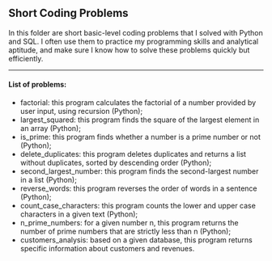 ## Short Coding Problems

In this folder are short basic-level coding problems that I solved with Python and SQL. I often use them to practice my programming skills and analytical aptitude, and make sure I know how to solve these problems quickly but efficiently.

---


#### List of problems:

- factorial: this program calculates the factorial of a number provided by user input, using recursion (Python);
- largest_squared: this program finds the square of the largest element in an array (Python);
- is_prime: this program finds whether a number is a prime number or not (Python);
- delete_duplicates: this program deletes duplicates and returns a list without duplicates, sorted by descending order (Python);
- second_largest_number: this program finds the second-largest number in a list (Python);
- reverse_words: this program reverses the order of words in a sentence (Python);
- count_case_characters: this program counts the lower and upper case characters in a given text (Python);
- n_prime_numbers: for a given number n, this program returns the number of prime numbers that are strictly less than n (Python);
- customers_analysis: based on a given database, this program returns specific information about customers and revenues.
